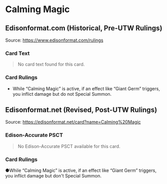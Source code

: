 # Calming Magic

## Edisonformat.com (Historical, Pre-UTW Rulings)

Source: https://www.edisonformat.com/rulings

### Card Text

> No card text found for this card.

### Card Rulings

*   While “Calming Magic” is active, if an effect like “Giant Germ” triggers, you inflict damage but do not Special Summon.

## Edisonformat.net (Revised, Post-UTW Rulings)

Source: https://edisonformat.net/card?name=Calming%20Magic

### Edison-Accurate PSCT

> No Edison-Accurate PSCT available for this card.

### Card Rulings

●While “Calming Magic” is active, if an effect like “Giant Germ” triggers, you inflict damage but don't Special Summon.
            